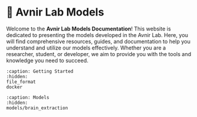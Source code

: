 # 🤖 Avnir Lab Models


Welcome to the **Avnir Lab Models Documentation**! This website is dedicated to presenting the models developed in the Avnir Lab. Here, you will find comprehensive resources, guides, and documentation to help you understand and utilize our models effectively. Whether you are a researcher, student, or developer, we aim to provide you with the tools and knowledge you need to succeed.

```{toctree}
:caption: Getting Started
:hidden:
file_format
docker
```

```{toctree}
:caption: Models
:hidden:
models/brain_extraction
```